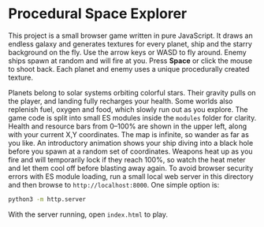 # Procedural Space Explorer

This project is a small browser game written in pure JavaScript. It draws an
endless galaxy and generates textures for every planet, ship and the starry
background on the fly. Use the arrow keys or WASD to fly around. Enemy ships
spawn at random and will fire at you. Press **Space** or click the mouse to
shoot back. Each planet and enemy uses a unique procedurally created texture.

Planets belong to solar systems orbiting colorful stars. Their gravity pulls on
the player, and landing fully recharges your health. Some worlds also replenish
fuel, oxygen and food, which slowly run out as you explore. The game code is
split into small ES modules inside the `modules` folder for clarity. Health and
resource bars from 0&ndash;100% are shown in the upper left, along with your
current X,Y coordinates. The map is infinite, so wander as far as you like. An
introductory animation shows your ship diving into a black hole before you spawn
at a random set of coordinates. Weapons heat up as you fire and will temporarily
lock if they reach 100%, so watch the heat meter and let them cool off before
blasting away again.
To avoid browser security errors with ES module loading, run a small local
web server in this directory and then browse to `http://localhost:8000`. One
simple option is:

```bash
python3 -m http.server
```

With the server running, open `index.html` to play.
